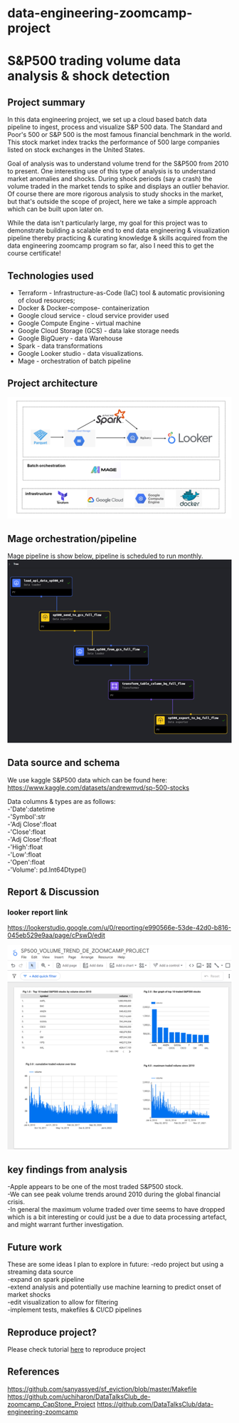# data-engineering-zoomcamp-project
# S&P500 trading volume data analysis & shock detection

## Project summary
In this data engineering project, we set up a cloud based batch data pipeline to ingest, process and visualize S&P 500 data. The Standard and Poor's 500 or S&P 500 is the most famous financial benchmark in the world. This stock market index tracks the performance of 500 large companies listed on stock exchanges in the United States.

Goal of analysis was to understand volume trend for the S&P500 from 2010 to present. One interesting use of this type of analysis is to understand market anomalies and shocks. During shock periods (say a crash) the volume traded in the market tends to spike and displays an outlier behavior. Of course there are more rigorous analysis to study shocks in the market, but that's outside the scope of project, here we take a simple approach which can be built upon later on.

While the data isn't particularly large, my goal for this project was to demonstrate building a scalable end to end data engineering & visualization pipeline thereby practicing & curating knowledge & skills acquired from the data engineering zoomcamp program so far, also I need this to get the course certificate! 


## Technologies used
- Terraform - Infrastructure-as-Code (IaC) tool & automatic provisioning of cloud resources; <br>
- Docker & Docker-compose- containerization <br>
- Google cloud service - cloud service provider used <br>
- Google Compute Engine - virtual machine <br>
- Google Cloud Storage (GCS) - data lake storage needs <br>
- Google BigQuery -  data Warehouse <br>
- Spark -  data transformations <br>
- Google Looker studio - data visualizations. <br>
- Mage - orchestration of batch pipeline <br>


## Project architecture

![Project Infrastructure](screenshots/project-architecture-design-flow.png)

## Mage orchestration/pipeline
Mage pipeline is show below, pipeline is scheduled to run monthly.
![Project Infrastructure](screenshots/mage-orchestration/orchestration-flow-diagram-.png)

## Data source and schema
We use kaggle S&P500 data which can be found here:
https://www.kaggle.com/datasets/andrewmvd/sp-500-stocks

Data columns & types are as follows: <br>
-'Date':datetime <br>
-'Symbol':str <br>
-'Adj Close':float <br>
-'Close':float <br>
-'Adj Close':float <br>
-'High':float <br>
-'Low':float <br>
-'Open':float <br>
-'Volume': pd.Int64Dtype() <br>



## Report & Discussion
### looker report link
https://lookerstudio.google.com/u/0/reporting/e990566e-53de-42d0-b816-045eb529e9aa/page/cPswD/edit

![Project Infrastructure](screenshots/looker/looker-studio-report.png)

## key findings from analysis
-Apple appears to be one of the most traded S&P500 stock. <br>
-We can see peak volume trends around 2010 during the global financial crisis. <br>
-In general the maximum volume traded over time seems to have dropped which is a bit interesting or could just be a due to data processing artefact, and might warrant further investigation. <br>

## Future work
These are some ideas I plan to explore in future:
-redo project but using a streaming data source <br>
-expand on spark pipeline <br>
-extend analysis and potentially use machine learning to predict onset of market shocks <br>
-edit visualization to allow for filtering <br>
-implement tests, makefiles & CI/CD pipelines <br>

## Reproduce project?

Please check tutorial [here](setup/project-replication-steps.md) to reproduce project

## References
https://github.com/sanyassyed/sf_eviction/blob/master/Makefile
https://github.com/uchiharon/DataTalksClub_de-zoomcamp_CapStone_Project
https://github.com/DataTalksClub/data-engineering-zoomcamp


